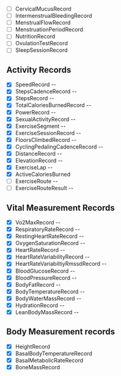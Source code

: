 - [ ] CervicalMucusRecord
- [ ] IntermenstrualBleedingRecord 
- [ ] MenstrualFlowRecord
- [ ] MenstruationPeriodRecord
- [ ] NutritionRecord
- [ ] OvulationTestRecord
- [ ] SleepSessionRecord

## Activity Records

- [x] SpeedRecord --
- [x] StepsCadenceRecord --
- [x] StepsRecord --
- [x] TotalCaloriesBurnedRecord --
- [x] PowerRecord --
- [x] SexualActivityRecord --
- [x] ExerciseSegment --
- [x] ExerciseSessionRecord --
- [x] FloorsClimbedRecord --
- [x] CyclingPedalingCadenceRecord --
- [x] DistanceRecord --
- [x] ElevationRecord --
- [x] ExerciseLap --
- [x] ActiveCaloriesBurned
- [ ] ExerciseRoute --
- [ ] ExerciseRouteResult --

## Vital Measurement Records

- [x] Vo2MaxRecord --
- [x] RespiratoryRateRecord --
- [x] RestingHeartRateRecord --
- [x] OxygenSaturationRecord --
- [x] HeartRateRecord --
- [x] HeartRateVariabilityRecord --
- [x] HeartRateVariabiltiyRmssdRecord --
- [x] BloodGlucoseRecord --
- [x] BloodPressureRecord --
- [x] BodyFatRecord --
- [x] BodyTemperatureRecord --
- [x] BodyWaterMassRecord --
- [x] HydrationRecord --
- [x] LeanBodyMassRecord --

## Body Measurement records

- [x] HeightRecord 
- [x] BasalBodyTemperatureRecord 
- [x] BasalMetabolicRateRecord 
- [x] BoneMassRecord 
